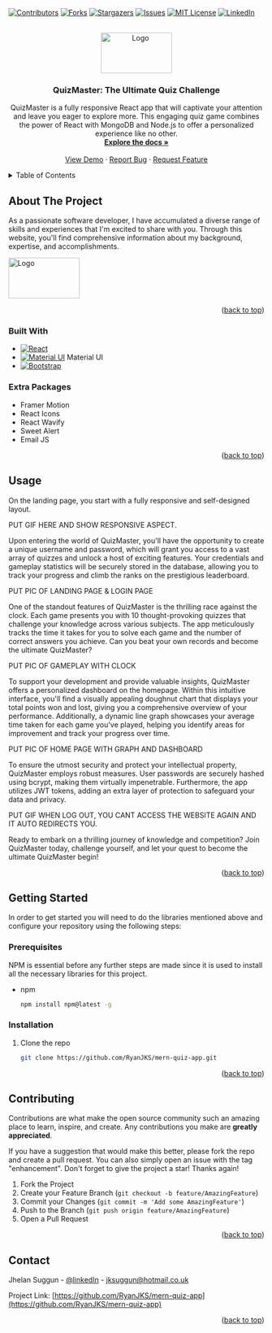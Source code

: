 <!-- Improved compatibility of back to top link: See: https://github.com/othneildrew/Best-README-Template/pull/73 -->

<a name="readme-top"></a>

<!--
*** Thanks for checking out the Best-README-Template. If you have a suggestion
*** that would make this better, please fork the repo and create a pull request
*** or simply open an issue with the tag "enhancement".
*** Don't forget to give the project a star!
*** Thanks again! Now go create something AMAZING! :D
-->

<!-- PROJECT SHIELDS -->
<!--
*** I'm using markdown "reference style" links for readability.
*** Reference links are enclosed in brackets [ ] instead of parentheses ( ).
*** See the bottom of this document for the declaration of the reference variables
*** for contributors-url, forks-url, etc. This is an optional, concise syntax you may use.
*** https://www.markdownguide.org/basic-syntax/#reference-style-links
-->

[![Contributors][contributors-shield]][contributors-url]
[![Forks][forks-shield]][forks-url]
[![Stargazers][stars-shield]][stars-url]
[![Issues][issues-shield]][issues-url]
[![MIT License][license-shield]][license-url]
[![LinkedIn][linkedin-shield]][linkedin-url]

<!-- PROJECT LOGO -->
<br />
<div align="center">

  <a href="https://github.com/RyanJKS/mern-quiz-app">
    <img src="/src/Assets/Images/logo.PNG" alt="Logo" width="140" height="80">
  </a>

<h3 align="center">QuizMaster: The Ultimate Quiz Challenge</h3>

  <p align="center">
    QuizMaster is a fully responsive React app that will captivate your attention and leave you eager to explore more. This engaging quiz game combines the power of React with MongoDB and Node.js to offer a personalized experience like no other.
    <br />
    <a href="https://github.com/RyanJKS/mern-quiz-app"><strong>Explore the docs »</strong></a>
    <br />
    <br />
    <a href="https://github.com/RyanJKS/mern-quiz-app">View Demo</a>
    ·
    <a href="https://github.com/RyanJKS/mern-quiz-app/issues">Report Bug</a>
    ·
    <a href="https://github.com/RyanJKS/mern-quiz-app/issues">Request Feature</a>
  </p>
</div>

<!-- TABLE OF CONTENTS -->
<details>
  <summary>Table of Contents</summary>
  <ol>
    <li>
      <a href="#about-the-project">About The Project</a>
      <ul>
        <li><a href="#built-with">Built With</a></li>
        <li><a href="#extra-packages">Extra Packages</a></li>
      </ul>
    </li>
    <li><a href="#usage">Usage</a></li>
    <li>
      <a href="#getting-started">Getting Started</a>
      <ul>
        <li><a href="#prerequisites">Prerequisites</a></li>
        <li><a href="#installation">Installation</a></li>
      </ul>
    </li>
    <!-- <li><a href="#roadmap">Roadmap</a></li> -->
    <li><a href="#contributing">Contributing</a></li>
    <!-- <li><a href="#license">License</a></li> -->
    <li><a href="#contact">Contact</a></li>
    <!-- <li><a href="#acknowledgments">Acknowledgments</a></li> -->
  </ol>
</details>

<!-- ABOUT THE PROJECT -->

## About The Project

As a passionate software developer, I have accumulated a diverse range of skills and experiences that I'm excited to share with you. Through this website, you'll find comprehensive information about my background, expertise, and accomplishments.

<!-- put gif video here og how it fully works -->
<a href="https://github.com/RyanJKS/mern-quiz-app">
    <img src="/src/Assets/Images/logo.PNG" alt="Logo" width="140" height="80">
  </a>

<p align="right">(<a href="#readme-top">back to top</a>)</p>

### Built With

- [![React][React.js]][React-url]
- [![Material UI][Material-UI.js]][Material-UI-url] Material UI
- [![Bootstrap][Bootstrap.com]][Bootstrap-url]

### Extra Packages

- Framer Motion
- React Icons
- React Wavify
- Sweet Alert
- Email JS

<p align="right">(<a href="#readme-top">back to top</a>)</p>

<!-- USAGE EXAMPLES -->

## Usage

<!-- Use this space to show useful examples of how a project can be used. Additional screenshots, code examples and demos work well in this space. You may also link to more resources.

_For more examples, please refer to the [Documentation](https://example.com)_ -->

On the landing page, you start with a fully responsive and self-designed layout.

PUT GIF HERE AND SHOW RESPONSIVE ASPECT.

Upon entering the world of QuizMaster, you'll have the opportunity to create a unique username and password, which will grant you access to a vast array of quizzes and unlock a host of exciting features. Your credentials and gameplay statistics will be securely stored in the database, allowing you to track your progress and climb the ranks on the prestigious leaderboard.

PUT PIC OF LANDING PAGE & LOGIN PAGE

One of the standout features of QuizMaster is the thrilling race against the clock. Each game presents you with 10 thought-provoking quizzes that challenge your knowledge across various subjects. The app meticulously tracks the time it takes for you to solve each game and the number of correct answers you achieve. Can you beat your own records and become the ultimate QuizMaster?

PUT PIC OF GAMEPLAY WITH CLOCK

To support your development and provide valuable insights, QuizMaster offers a personalized dashboard on the homepage. Within this intuitive interface, you'll find a visually appealing doughnut chart that displays your total points won and lost, giving you a comprehensive overview of your performance. Additionally, a dynamic line graph showcases your average time taken for each game you've played, helping you identify areas for improvement and track your progress over time.

PUT PIC OF HOME PAGE WITH GRAPH AND DASHBOARD

To ensure the utmost security and protect your intellectual property, QuizMaster employs robust measures. User passwords are securely hashed using bcrypt, making them virtually impenetrable. Furthermore, the app utilizes JWT tokens, adding an extra layer of protection to safeguard your data and privacy.

PUT GIF WHEN LOG OUT, YOU CANT ACCESS THE WEBSITE AGAIN AND IT AUTO REDIRECTS YOU.

Ready to embark on a thrilling journey of knowledge and competition? Join QuizMaster today, challenge yourself, and let your quest to become the ultimate QuizMaster begin!

<p align="right">(<a href="#readme-top">back to top</a>)</p>

<!-- ROADMAP -->

<!-- ## Roadmap

- [ ] Feature 1
- [ ] Feature 2
- [ ] Feature 3
  - [ ] Nested Feature

See the [open issues](https://github.com/RyanJKS/mern-quiz-app/issues) for a full list of proposed features (and known issues).

<p align="right">(<a href="#readme-top">back to top</a>)</p> -->

<!-- GETTING STARTED -->

## Getting Started

In order to get started you will need to do the libraries mentioned above and configure your repository using the following steps:

### Prerequisites

NPM is essential before any further steps are made since it is used to install all the necessary libraries for this project.

- npm
  ```sh
  npm install npm@latest -g
  ```

### Installation

1. Clone the repo
   ```sh
   git clone https://github.com/RyanJKS/mern-quiz-app.git
   ```

<p align="right">(<a href="#readme-top">back to top</a>)</p>

<!-- CONTRIBUTING -->

## Contributing

Contributions are what make the open source community such an amazing place to learn, inspire, and create. Any contributions you make are **greatly appreciated**.

If you have a suggestion that would make this better, please fork the repo and create a pull request. You can also simply open an issue with the tag "enhancement".
Don't forget to give the project a star! Thanks again!

1. Fork the Project
2. Create your Feature Branch (`git checkout -b feature/AmazingFeature`)
3. Commit your Changes (`git commit -m 'Add some AmazingFeature'`)
4. Push to the Branch (`git push origin feature/AmazingFeature`)
5. Open a Pull Request

<p align="right">(<a href="#readme-top">back to top</a>)</p>

<!-- LICENSE -->

<!-- ## License

Distributed under the MIT License. See `LICENSE.txt` for more information.

<p align="right">(<a href="#readme-top">back to top</a>)</p> -->

## Contact

Jhelan Suggun - [@linkedIn](https://www.linkedin.com/in/jhelan-suggun-jks7n99/) - jksuggun@hotmail.co.uk

Project Link: [https://github.com/RyanJKS/mern-quiz-app](https://github.com/RyanJKS/mern-quiz-app)

<p align="right">(<a href="#readme-top">back to top</a>)</p>

<!-- ACKNOWLEDGMENTS -->

<!-- ## Acknowledgments

- []()
- []()
- []()

<p align="right">(<a href="#readme-top">back to top</a>)</p> -->

<!-- MARKDOWN LINKS & IMAGES -->
<!-- https://www.markdownguide.org/basic-syntax/#reference-style-links -->

[contributors-shield]: https://img.shields.io/github/contributors/RyanJKS/mern-quiz-app.svg?style=for-the-badge
[contributors-url]: https://github.com/RyanJKS/mern-quiz-app/graphs/contributors
[forks-shield]: https://img.shields.io/github/forks/RyanJKS/mern-quiz-app.svg?style=for-the-badge
[forks-url]: https://github.com/RyanJKS/mern-quiz-app/network/members
[stars-shield]: https://img.shields.io/github/stars/RyanJKS/mern-quiz-app.svg?style=for-the-badge
[stars-url]: https://github.com/RyanJKS/mern-quiz-app/stargazers
[issues-shield]: https://img.shields.io/github/issues/RyanJKS/mern-quiz-app.svg?style=for-the-badge
[issues-url]: https://github.com/RyanJKS/mern-quiz-app/issues
[license-shield]: https://img.shields.io/github/license/RyanJKS/mern-quiz-app.svg?style=for-the-badge
[license-url]: https://github.com/RyanJKS/mern-quiz-app/blob/master/LICENSE.txt
[linkedin-shield]: https://img.shields.io/badge/-LinkedIn-black.svg?style=for-the-badge&logo=linkedin&colorB=555
[linkedin-url]: https://www.linkedin.com/in/jhelan-suggun-jks7n99/
[product-screenshot]: images/screenshot.png
[React.js]: https://img.shields.io/badge/React-20232A?style=for-the-badge&logo=react&logoColor=61DAFB
[React-url]: https://reactjs.org/
[Material-UI.js]: /src/Assets/Images/material-logo.png
[Material-UI-url]: https://mui.com/material-ui/getting-started/overview/
[Bootstrap.com]: https://img.shields.io/badge/Bootstrap-563D7C?style=for-the-badge&logo=bootstrap&logoColor=white
[Bootstrap-url]: https://getbootstrap.com
